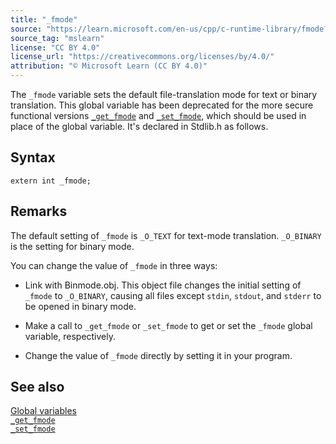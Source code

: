 ```yaml
---
title: "_fmode"
source: "https://learn.microsoft.com/en-us/cpp/c-runtime-library/fmode?view=msvc-170"
source_tag: "mslearn"
license: "CC BY 4.0"
license_url: "https://creativecommons.org/licenses/by/4.0/"
attribution: "© Microsoft Learn (CC BY 4.0)"
---
```

The `_fmode` variable sets the default file-translation mode for text or binary translation. This global variable has been deprecated for the more secure functional versions [`_get_fmode`](https://learn.microsoft.com/en-us/cpp/c-runtime-library/reference/get-fmode?view=msvc-170) and [`_set_fmode`](https://learn.microsoft.com/en-us/cpp/c-runtime-library/reference/set-fmode?view=msvc-170), which should be used in place of the global variable. It's declared in Stdlib.h as follows.

## Syntax

```
extern int _fmode;
```

## Remarks

The default setting of `_fmode` is `_O_TEXT` for text-mode translation. `_O_BINARY` is the setting for binary mode.

You can change the value of `_fmode` in three ways:

*   Link with Binmode.obj. This object file changes the initial setting of `_fmode` to `_O_BINARY`, causing all files except `stdin`, `stdout`, and `stderr` to be opened in binary mode.
    
*   Make a call to `_get_fmode` or `_set_fmode` to get or set the `_fmode` global variable, respectively.
    
*   Change the value of `_fmode` directly by setting it in your program.
    

## See also

[Global variables](https://learn.microsoft.com/en-us/cpp/c-runtime-library/global-variables?view=msvc-170)  
[`_get_fmode`](https://learn.microsoft.com/en-us/cpp/c-runtime-library/reference/get-fmode?view=msvc-170)  
[`_set_fmode`](https://learn.microsoft.com/en-us/cpp/c-runtime-library/reference/set-fmode?view=msvc-170)